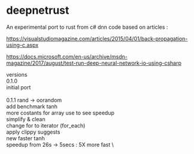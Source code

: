 # deepnetrust

An experimental port to rust from c# dnn code based on articles : 

https://visualstudiomagazine.com/articles/2015/04/01/back-propagation-using-c.aspx

https://docs.microsoft.com/en-us/archive/msdn-magazine/2017/august/test-run-deep-neural-network-io-using-csharp

versions
\
0.1.0 \
initial port \
\
0.1.1 
rand -> oorandom \
add benchmark tanh \
more costants for array use to see speedup \
simplify & clean \
change for to iterator (for_each) \
apply clippy suggests \
new faster tanh \
speedup from 26s -> 5secs : 5X more fast \
